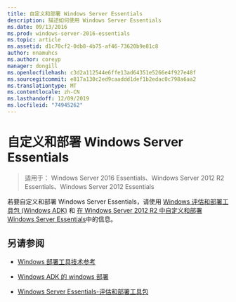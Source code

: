 ```yaml
---
title: 自定义和部署 Windows Server Essentials
description: 描述如何使用 Windows Server Essentials
ms.date: 09/13/2016
ms.prod: windows-server-2016-essentials
ms.topic: article
ms.assetid: d1c70cf2-0db8-4b75-af46-73620b9e81c8
author: nnamuhcs
ms.author: coreyp
manager: dongill
ms.openlocfilehash: c3d2a112544e6ffe13ad64351e5266e4f927e48f
ms.sourcegitcommit: e817a130c2ed9caaddd1def1b2edac0c798a6aa2
ms.translationtype: MT
ms.contentlocale: zh-CN
ms.lasthandoff: 12/09/2019
ms.locfileid: "74945262"
---
```

# <a name="customize-and-deploy-windows-server-essentials"></a>自定义和部署 Windows Server Essentials

>适用于： Windows Server 2016 Essentials、Windows Server 2012 R2 Essentials、Windows Server 2012 Essentials
  
 若要自定义和部署 Windows Server Essentials，请使用 [Windows 评估和部署工具包 (Windows ADK)](https://www.microsoft.com/download/details.aspx?id=39982) 和 [在 Windows Server 2012 R2 中自定义和部署 Windows Server Essentials](https://technet.microsoft.com/library/dn293241.aspx)中的信息。  
  
## <a name="see-also"></a>另请参阅  
  
-   [Windows 部署工具技术参考](https://technet.microsoft.com/library/hh825039.aspx)  
  
-   [Windows ADK 的 windows 部署](https://technet.microsoft.com/library/hh824947.aspx)  
  
-   [Windows Server Essentials-评估和部署工具包](Assessment-and-Deployment-Kit-for-Windows-Server-Essentials.md)